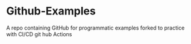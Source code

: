 # Github-Examples
A repo containing GitHub for programmatic examples forked to practice with CI/CD git hub Actions
 
